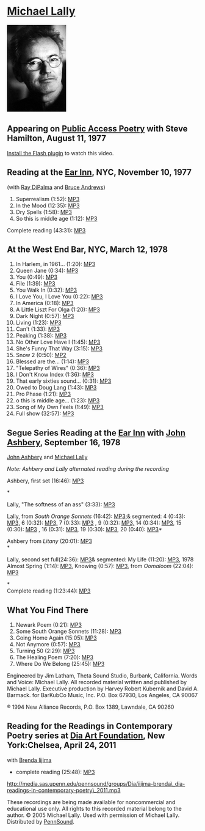 [Michael Lally](http://douglangsdcpoetryblog.blogspot.com/2007/08/michael-lally.html)
=====================================================================================

<img src="/static/images/Michael_Lally.jpg" width="155" height="227" />

Appearing on [Public Access Poetry](PAP-2.php) with Steve Hamilton, August 11, 1977
-----------------------------------------------------------------------------------

[Install the Flash plugin](http://get.adobe.com/flashplayer/) to watch this video.


Reading at the [Ear Inn](http://writing.upenn.edu/pennsound/x/Ear-Inn.php), NYC, November 10, 1977
--------------------------------------------------------------------------------------------------

(with [Ray DiPalma](http://writing.upenn.edu/pennsound/x/DiPalma.php) and [Bruce Andrews](http://writing.upenn.edu/pennsound/x/Andrews.php))

1.  Superrealism (1:52): [MP3](http://media.sas.upenn.edu/pennsound/authors/Lally/Ear-Inn-1977/Lally-Michael_01_Superrealism_11-10-77.mp3)
2.  In the Mood (12:35): [MP3](http://media.sas.upenn.edu/pennsound/authors/Lally/Ear-Inn-1977/Lally-Michael_02_In-the-Mood_11-10-77.mp3)
3.  Dry Spells (1:58): [MP3](http://media.sas.upenn.edu/pennsound/authors/Lally/Ear-Inn-1977/Lally-Michael_03_Dry-Spells_11-10-77.mp3)
4.  So this is middle age (1:12): [MP3](http://media.sas.upenn.edu/pennsound/authors/Lally/Ear-Inn-1977/Lally-Michael_04_So-this-is-middle-age_11-10-77.mp3)

Complete reading (43:31): [MP3](http://media.sas.upenn.edu/pennsound/authors/DiPalma/DiPalma-Lally-Andrews_Complete-Recording_11-10-77.mp3)

At the West End Bar, NYC, March 12, 1978
----------------------------------------

1.  In Harlem, in 1961... (1:20): [MP3](http://media.sas.upenn.edu/pennsound/authors/Lally/Lally-Michael_01_In-Harlem-in-1961_NY_3-12-78.mp3)
2.  Queen Jane (0:34): [MP3](http://media.sas.upenn.edu/pennsound/authors/Lally/Lally-Michael_02_Queen-Jane_NY_3-12-78.mp3)
3.  You (0:49): [MP3](http://media.sas.upenn.edu/pennsound/authors/Lally/Lally-Michael_03_You_NY_3-12-78.mp3)
4.  File (1:39): [MP3](http://media.sas.upenn.edu/pennsound/authors/Lally/Lally-Michael_04_File_NY_3-12-78.mp3)
5.  You Walk In (0:32): [MP3](http://media.sas.upenn.edu/pennsound/authors/Lally/Lally-Michael_05_You-Walk-In_NY_3-12-78.mp3)
6.  I Love You, I Love You (0:22): [MP3](http://media.sas.upenn.edu/pennsound/authors/Lally/Lally-Michael_06_I-Lov-U-I-Lov-U_NY_3-12-78.mp3)
7.  In America (0:18): [MP3](http://media.sas.upenn.edu/pennsound/authors/Lally/Lally-Michael_07_In-America_NY_3-12-78.mp3)
8.  A Little Liszt For Olga (1:20): [MP3](http://media.sas.upenn.edu/pennsound/authors/Lally/Lally-Michael_08_Little-Liszt-4-Olga_NY_3-12-78.mp3)
9.  Dark Night (0:57): [MP3](http://media.sas.upenn.edu/pennsound/authors/Lally/Lally-Michael_09_Dark-Night_NY_3-12-78.mp3)
10. Living (1:23): [MP3](http://media.sas.upenn.edu/pennsound/authors/Lally/Lally-Michael_11_Living_NY_3-12-78.mp3)
11. Can't (1:33): [MP3](http://media.sas.upenn.edu/pennsound/authors/Lally/Lally-Michael_12_Cant_NY_3-12-78.mp3)
12. Peaking (1:38): [MP3](http://media.sas.upenn.edu/pennsound/authors/Lally/Lally-Michael_13_Peaking_NY_3-12-78.mp3)
13. No Other Love Have I (1:45): [MP3](http://media.sas.upenn.edu/pennsound/authors/Lally/Lally-Michael_14_No-Other-Lov-Have-I_NY_3-12-78.mp3)
14. She's Funny That Way (3:15): [MP3](http://media.sas.upenn.edu/pennsound/authors/Lally/Lally-Michael_15_Shes-Funny-That-Way_NY_3-12-78.mp3)
15. Snow 2 (0:50): [MP2](http://media.sas.upenn.edu/pennsound/authors/Lally/Lally-Michael_16_Snow-2_NY_3-12-78.mp3)
16. Blessed are the... (1:14): [MP3](http://media.sas.upenn.edu/pennsound/authors/Lally/Lally-Michael_17_Blessed-are-the_NY_3-12-78.mp3)
17. "Telepathy of Wires" (0:36): [MP3](http://media.sas.upenn.edu/pennsound/authors/Lally/Lally-Michael_18_Telepathy-of-Wires_NY_3-12-78.mp3)
18. I Don't Know Index (1:36): [MP3](http://media.sas.upenn.edu/pennsound/authors/Lally/Lally-Michael_19_I-Dont-Kno-Index_NY_3-12-78.mp3)
19. That early sixties sound... (0:31): [MP3](http://media.sas.upenn.edu/pennsound/authors/Lally/Lally-Michael_20_That-early-60s-sound_NY_3-12-78.mp3)
20. Owed to Doug Lang (1:43): [MP3](http://media.sas.upenn.edu/pennsound/authors/Lally/Lally-Michael_21_Owed-2-Doug-Lang_NY_3-12-78.mp3)
21. Pro Phase (1:21): [MP3](http://media.sas.upenn.edu/pennsound/authors/Lally/Lally-Michael_22_Pro-Phase_NY_3-12-78.mp3)
22. o this is middle age... (1:23): [MP3](http://media.sas.upenn.edu/pennsound/authors/Lally/Lally-Michael_23_So-this-is-middle-age_NY_3-12-78.mp3)
23. Song of My Own Feels (1:49): [MP3](http://media.sas.upenn.edu/pennsound/authors/Lally/Lally-Michael_24_Song-of-My-Own-Feels_NY_3-12-78.mp3)
24. Full show (32:57): [MP3](http://media.sas.upenn.edu/pennsound/authors/Lally/Lally-Michael_West-End-Bar_NY_3-12-78.mp3)


Segue Series Reading at the [Ear Inn](http://writing.upenn.edu/pennsound/x/Ear-Inn.php) with [John Ashbery](http://writing.upenn.edu/pennsound/x/Ashbery.php), September 16, 1978
---------------------------------------------------------------------------------------------------------------------------------------------------------------------------------

[John Ashbery](http://writing.upenn.edu/pennsound/x/Ashbery.html) and [Michael Lally](http://writing.upenn.edu/pennsound/x/Lally.html)

*Note: Ashbery and Lally alternated reading during the recording*

Ashbery, first set (16:46): [MP3](http://media.sas.upenn.edu/pennsound/authors/Ashbery/Ashbery-John_First-Set_Ear-Inn_NY_9-16-78.mp3)

\*  

Lally, "The softness of an ass" (3:33): [MP3](http://media.sas.upenn.edu/pennsound/authors/Lally/Ear-Inn-78/Lally-Michael_01_The-softness-of-an-ass_Ear-Inn_NY_9-16-78.mp3)

Lally, from *South Orange Sonnets* (16:42): [MP3;](http://media.sas.upenn.edu/pennsound/authors/Lally/Lally-Michael_Part-I_Ear-Inn-NY_11-17-84.mp3)& segmented: 4 (0:43): [MP3,](http://media.sas.upenn.edu/pennsound/authors/Lally/Ear-Inn-78/Lally-Michael_02_South-Orange-Sonnet-4_Ear-Inn_NY_9-16-78.mp3) 6 (0:32): [MP3,](http://media.sas.upenn.edu/pennsound/authors/Lally/Ear-Inn-78/Lally-Michael_03_South-Orange-Sonnet-6_Ear-Inn_NY_9-16-78.mp3) 7 (0:33): [MP3](http://media.sas.upenn.edu/pennsound/authors/Lally/Ear-Inn-78/Lally-Michael_04_South-Orange-Sonnet-7_Ear-Inn_NY_9-16-78.mp3) , 9 (0:32): [MP3,](http://media.sas.upenn.edu/pennsound/authors/Lally/Ear-Inn-78/Lally-Michael_05_South-Orange-Sonnet-9_Ear-Inn_NY_9-16-78.mp3) 14 (0:34): [MP3,](http://media.sas.upenn.edu/pennsound/authors/Lally/Ear-Inn-78/Lally-Michael_06_South-Orange-Sonnet-14_Ear-Inn_NY_9-16-78.mp3) 15 (0:30): [MP3](http://media.sas.upenn.edu/pennsound/authors/Lally/Ear-Inn-78/Lally-Michael_07_South-Orange-Sonnet-15_Ear-Inn_NY_9-16-78.mp3) , 16 (0:31): [MP3,](http://media.sas.upenn.edu/pennsound/authors/Lally/Ear-Inn-78/Lally-Michael_08_South-Orange-Sonnet-16_Ear-Inn_NY_9-16-78.mp3) 19 (0:30): [MP3](http://media.sas.upenn.edu/pennsound/authors/Lally/Ear-Inn-78/Lally-Michael_09_South-Orange-Sonnet-19_Ear-Inn_NY_9-16-78.mp3), 20 (0:40): [MP3](http://media.sas.upenn.edu/pennsound/authors/Lally/Ear-Inn-78/Lally-Michael_10_South-Orange-Sonnet-20_Ear-Inn_NY_9-16-78.mp3)\*  

Ashbery from *Litany* (20:01): [MP3](http://media.sas.upenn.edu/pennsound/authors/Ashbery/Ashbery-John_Part-II_Ear-Inn-NY_9-16-78.mp3)  
\*

Lally, second set full(24:36): [MP3](http://media.sas.upenn.edu/pennsound/authors/Lally/Lally-Michael_Part-II_Ear-Inn-NY_11-17-84.mp3)& segmented: My Life (11:20): [MP3](http://media.sas.upenn.edu/pennsound/authors/Lally/Ear-Inn-78/Lally-Michael_11_My-Life_Ear-Inn_NY_9-16-78.mp3), 1978 Almost Spring (1:14): [MP3](http://media.sas.upenn.edu/pennsound/authors/Lally/Ear-Inn-78/Lally-Michael_12_1978-Almost-Spring_Ear-Inn_NY_9-16-78.mp3), Knowing (0:57): [MP3](http://media.sas.upenn.edu/pennsound/authors/Lally/Ear-Inn-78/Lally-Michael_13_Knowing_Ear-Inn_NY_9-16-78.mp3), from *Oomaloom* (22:04): [MP3](http://media.sas.upenn.edu/pennsound/authors/Lally/Ear-Inn-78/Lally-Michael_14_from-Oomaloom_Ear-Inn_NY_9-16-78.mp3)

\*  
Complete reading (1:23:44): [MP3](http://media.sas.upenn.edu/pennsound/authors/Ashbery/Ashbery-John-w-Michael-Lally_Poems_Ear-Inn_NY_9-16-78.mp3)

What You Find There
-------------------

1.  Newark Poem (0:21): [MP3](http://media.sas.upenn.edu/pennsound/authors/Lally/What-U-Find-There/Lally-Michael_01_Newark-Poem_CA_1994.mp3)
2.  Some South Orange Sonnets (11:28): [MP3](http://media.sas.upenn.edu/pennsound/authors/Lally/What-U-Find-There/Lally-Michael_02_Some-South-Orange-Sonnets_CA_1994.mp3)
3.  Going Home Again (15:05): [MP3](http://media.sas.upenn.edu/pennsound/authors/Lally/What-U-Find-There/Lally-Michael_03_Going-Home-Again_CA_1994.mp3)
4.  Not Anymore (0:57): [MP3](http://media.sas.upenn.edu/pennsound/authors/Lally/What-U-Find-There/Lally-Michael_04_Not-Anymore_CA_1994.mp3)
5.  Turning 50 (2:29): [MP3](http://media.sas.upenn.edu/pennsound/authors/Lally/What-U-Find-There/Lally-Michael_05_Turning-50_CA_1994.mp3)
6.  The Healing Poem (7:20): [MP3](http://media.sas.upenn.edu/pennsound/authors/Lally/What-U-Find-There/Lally-Michael_06_Healing-Poem_CA_1994.mp3)
7.  Where Do We Belong (25:45): [MP3](http://media.sas.upenn.edu/pennsound/authors/Lally/What-U-Find-There/Lally-Michael_07_Where-Do-We-Belong_CA_1994.mp3)

Engineered by Jim Latham, Theta Sound Studio, Burbank, California. Words and Voice: Michael Lally.
All recorded material written and published by Michael Lally.
Executive production by Harvey Robert Kubernik and David A. Barmack.
for BarKubCo Music, Inc.
P.O. Box 67930, Los Angeles, CA 90067

® 1994 New Alliance Records, P.O. Box 1389, Lawndale, CA 90260


Reading for the Readings in Contemporary Poetry series at [Dia Art Foundation](http://writing.upenn.edu/pennsound/x/Dia.php), New York:Chelsea, April 24, 2011
--------------------------------------------------------------------------------------------------------------------------------------------------------------

with [Brenda Iijima](http://writing.upenn.edu/pennsound/x/Dia.php#4-24-11)

-   complete reading (25:48): [MP3](http://media.sas.upenn.edu/pennsound/groups/Dia/Lally-Michael_Dia-NYC_4-21-11.mp3)

  
  
http://media.sas.upenn.edu/pennsound/groups/Dia/iijima-brenda\_dia-readings-in-contemporary-poetry\_2011.mp3

These recordings are being made available for noncommercial and educational
use only. All rights to this recorded material belong to the author.
© 2005 Michael Lally. Used with permission of Michael Lally. Distributed
by [PennSound](http://www.writing.upenn.edu/pennsound/index.html).
